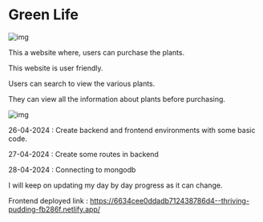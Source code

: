 # Green Life
![img](https://i.postimg.cc/WzTXNF67/Capstone-Project-1.png)

This a website where, users can purchase the plants.

This website is user friendly.

Users can search to view the various plants.

They can view all the information about plants before purchasing.

![img](https://fyf.tac-cdn.net/images/products/small/P-440.jpg?auto=webp&quality=60&width=650)


26-04-2024 : Create backend and frontend environments with some basic code.

27-04-2024 : Create some routes in backend

28-04-2024 : Connecting to mongodb

I will keep on updating my day by day progress as it can change.

Frontend deployed link : https://6634cee0ddadb712438786d4--thriving-pudding-fb286f.netlify.app/

